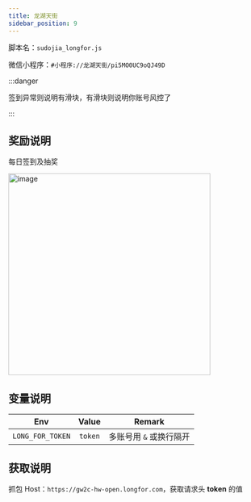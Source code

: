 ```yaml
---
title: 龙湖天街
sidebar_position: 9
---
```


脚本名：`sudojia_longfor.js`

微信小程序：`#小程序://龙湖天街/pi5MO0UC9oQJ49D`

:::danger

签到异常则说明有滑块，有滑块则说明你账号风控了

:::

## 奖励说明

每日签到及抽奖

<img src="https://pic.rmb.bdstatic.com/bjh/240926/7b5fe7185e143337e49b2ce95a17ce0a4839.png" alt="image" width="400"/>

## 变量说明

|       Env       |  Value  |     Remark     |
|:---------------:|:-------:|:--------------:|
| `LONG_FOR_TOKEN` | `token` | 多账号用 `&` 或换行隔开 |

## 获取说明

抓包 Host：`https://gw2c-hw-open.longfor.com`，获取请求头 **token** 的值
